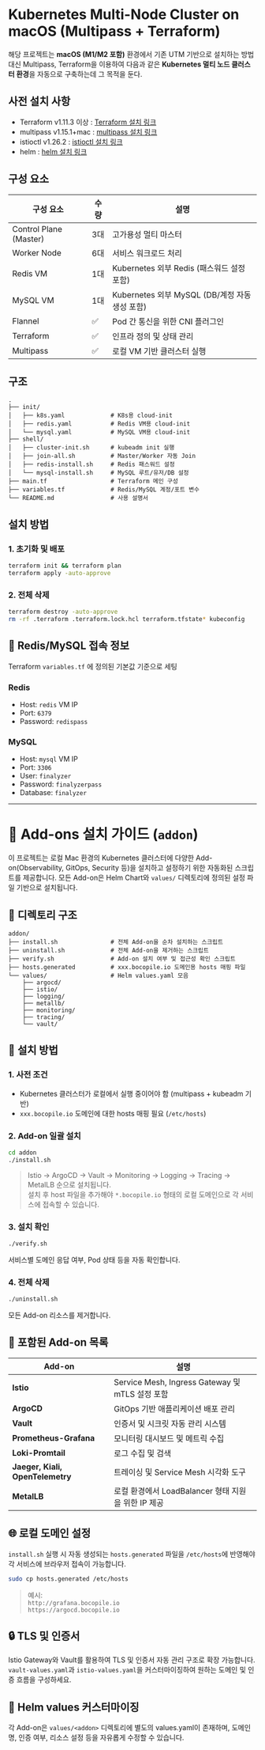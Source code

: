 # Kubernetes Multi-Node Cluster on macOS (Multipass + Terraform)

해당 프로젝트는 **macOS (M1/M2 포함)** 환경에서 기존 UTM 기반으로 설치하는 방법 대신 Multipass, Terraform을 이용하여 다음과 같은 **Kubernetes 멀티 노드 클러스터 환경**을 자동으로 구축하는데 그 목적을 둔다.

## 사전 설치 사항
- Terraform v1.11.3 이상 : [Terraform 설치 링크](https://developer.hashicorp.com/terraform/install)
- multipass v1.15.1+mac : [multipass 설치 링크](https://canonical.com/multipass)
- istioctl v1.26.2 :  [istioctl 설치 링크](https://formulae.brew.sh/formula/istioctl)
- helm : [helm 설치 링크](https://helm.sh/ko/docs/intro/install/)

## 구성 요소
| 구성 요소 | 수량 | 설명 |
|-----------|------|------|
| Control Plane (Master) | 3대 | 고가용성 멀티 마스터 |
| Worker Node | 6대 | 서비스 워크로드 처리 |
| Redis VM | 1대 | Kubernetes 외부 Redis (패스워드 설정 포함) |
| MySQL VM | 1대 | Kubernetes 외부 MySQL (DB/계정 자동 생성 포함) |
| Flannel | ✅ | Pod 간 통신을 위한 CNI 플러그인 |
| Terraform | ✅ | 인프라 정의 및 상태 관리 |
| Multipass | ✅ | 로컬 VM 기반 클러스터 실행 |

## 구조
```
.
├── init/
│   ├── k8s.yaml             # K8s용 cloud-init
│   ├── redis.yaml           # Redis VM용 cloud-init
│   └── mysql.yaml           # MySQL VM용 cloud-init
├── shell/
│   ├── cluster-init.sh      # kubeadm init 실행
│   ├── join-all.sh          # Master/Worker 자동 Join
│   ├── redis-install.sh     # Redis 패스워드 설정
│   └── mysql-install.sh     # MySQL 루트/유저/DB 설정
├── main.tf                  # Terraform 메인 구성
├── variables.tf             # Redis/MySQL 계정/포트 변수
└── README.md                # 사용 설명서
```

## 설치 방법

### 1. 초기화 및 배포
```bash
terraform init && terraform plan
terraform apply -auto-approve
```

### 2. 전체 삭제
```bash
terraform destroy -auto-approve
rm -rf .terraform .terraform.lock.hcl terraform.tfstate* kubeconfig
```

## 🔐 Redis/MySQL 접속 정보

Terraform `variables.tf` 에 정의된 기본값 기준으로 세팅

### Redis
- Host: `redis` VM IP
- Port: `6379`
- Password: `redispass`

### MySQL
- Host: `mysql` VM IP
- Port: `3306`
- User: `finalyzer`
- Password: `finalyzerpass`
- Database: `finalyzer`

---

# 🔧 Add-ons 설치 가이드 (`addon`)

이 프로젝트는 로컬 Mac 환경의 Kubernetes 클러스터에 다양한 Add-on(Observability, GitOps, Security 등)을 설치하고 설정하기 위한 자동화된 스크립트를 제공합니다. 모든 Add-on은 Helm Chart와 `values/` 디렉토리에 정의된 설정 파일 기반으로 설치됩니다.

## 📁 디렉토리 구조

```
addon/
├── install.sh               # 전체 Add-on을 순차 설치하는 스크립트
├── uninstall.sh             # 전체 Add-on을 제거하는 스크립트
├── verify.sh                # Add-on 설치 여부 및 접근성 확인 스크립트
├── hosts.generated          # xxx.bocopile.io 도메인용 hosts 매핑 파일
└── values/                  # Helm values.yaml 모음
    ├── argocd/
    ├── istio/
    ├── logging/
    ├── metallb/
    ├── monitoring/
    ├── tracing/
    └── vault/
```

## 🚀 설치 방법

### 1. 사전 조건
- Kubernetes 클러스터가 로컬에서 실행 중이어야 함 (multipass + kubeadm 기반)
- `xxx.bocopile.io` 도메인에 대한 hosts 매핑 필요 (`/etc/hosts`)

### 2. Add-on 일괄 설치

```bash
cd addon
./install.sh
```

> Istio →  ArgoCD → Vault → Monitoring → Logging → Tracing → MetalLB 순으로 설치됩니다.  
> 설치 후 host 파일을 추가해야 `*.bocopile.io` 형태의 로컬 도메인으로 각 서비스에 접속할 수 있습니다.

### 3. 설치 확인

```bash
./verify.sh
```

서비스별 도메인 응답 여부, Pod 상태 등을 자동 확인합니다.

### 4. 전체 삭제

```bash
./uninstall.sh
```

모든 Add-on 리소스를 제거합니다.

## 🧩 포함된 Add-on 목록

| Add-on    | 설명 |
|-----------|------|
| **Istio** | Service Mesh, Ingress Gateway 및 mTLS 설정 포함 |
| **ArgoCD** | GitOps 기반 애플리케이션 배포 관리 |
| **Vault** | 인증서 및 시크릿 자동 관리 시스템 |
| **Prometheus-Grafana** | 모니터링 대시보드 및 메트릭 수집 |
| **Loki-Promtail** | 로그 수집 및 검색 |
| **Jaeger, Kiali, OpenTelemetry** | 트레이싱 및 Service Mesh 시각화 도구 |
| **MetalLB** | 로컬 환경에서 LoadBalancer 형태 지원을 위한 IP 제공 |

## 🌐 로컬 도메인 설정

`install.sh` 실행 시 자동 생성되는 `hosts.generated` 파일을 `/etc/hosts`에 반영해야 각 서비스에 브라우저 접속이 가능합니다.

```bash
sudo cp hosts.generated /etc/hosts
```

> 예시:  
> `http://grafana.bocopile.io`  
> `https://argocd.bocopile.io`

## 🔒 TLS 및 인증서

Istio Gateway와 Vault를 활용하여 TLS 및 인증서 자동 관리 구조로 확장 가능합니다. `vault-values.yaml`과 `istio-values.yaml`을 커스터마이징하여 원하는 도메인 및 인증 흐름을 구성하세요.

## 📎 Helm values 커스터마이징

각 Add-on은 `values/<addon>` 디렉토리에 별도의 values.yaml이 존재하며, 도메인명, 인증 여부, 리소스 설정 등을 자유롭게 수정할 수 있습니다.